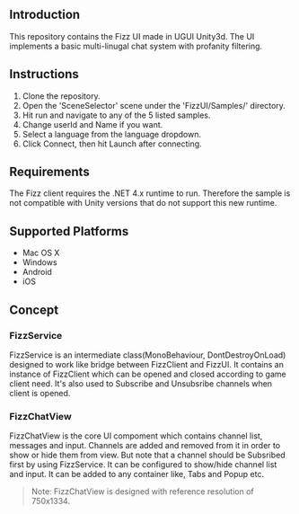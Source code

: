 ## Introduction
This repository contains the Fizz UI made in UGUI Unity3d. The UI implements a basic multi-linugal chat system with profanity filtering.

## Instructions
1. Clone the repository.
2. Open the 'SceneSelector' scene under the 'FizzUI/Samples/' directory.
3. Hit run and navigate to any of the 5 listed samples.
4. Change userId and Name if you want.
5. Select a language from the language dropdown.
6. Click Connect, then hit Launch after connecting.

## Requirements
The Fizz client requires the .NET 4.x runtime to run. Therefore the sample is not compatible with Unity versions that do not support this new runtime.

## Supported Platforms
* Mac OS X
* Windows
* Android
* iOS

## Concept

### FizzService
FizzService is an intermediate class(MonoBehaviour, DontDestroyOnLoad) designed to work like bridge between FizzClient and FizzUI. It contains an instance of FizzClient which can be opened and closed according to game client need. It's also used to Subscribe and Unsubsribe channels when client is opened.

### FizzChatView
FizzChatView is the core UI compoment which contains channel list, messages and input. Channels are added and removed from it in order to show or hide them from view. But note that a channel should be Subsribed first by using FizzService. It can be configured to show/hide channel list and input. It can be added to any container like, Tabs and Popup etc. 

> Note: FizzChatView is designed with reference resolution of 750x1334.